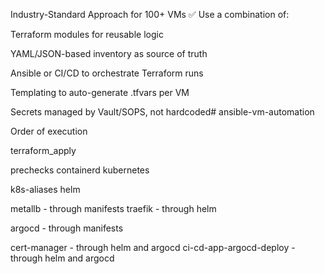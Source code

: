  Industry-Standard Approach for 100+ VMs
✅ Use a combination of:

Terraform modules for reusable logic

YAML/JSON-based inventory as source of truth

Ansible or CI/CD to orchestrate Terraform runs

Templating to auto-generate .tfvars per VM

Secrets managed by Vault/SOPS, not hardcoded# ansible-vm-automation

Order of execution

terraform_apply

prechecks
containerd
kubernetes

k8s-aliases
helm

metallb - through manifests
traefik - through helm

argocd - through manifests

cert-manager - through helm and argocd
ci-cd-app-argocd-deploy - through helm and argocd
